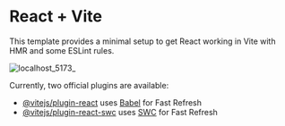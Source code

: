 # React + Vite

This template provides a minimal setup to get React working in Vite with HMR and some ESLint rules.


![localhost_5173_](https://github.com/user-attachments/assets/348484c5-24f9-4ca2-b1f4-6d3cc52362ff)




Currently, two official plugins are available:

- [@vitejs/plugin-react](https://github.com/vitejs/vite-plugin-react/blob/main/packages/plugin-react/README.md) uses [Babel](https://babeljs.io/) for Fast Refresh
- [@vitejs/plugin-react-swc](https://github.com/vitejs/vite-plugin-react-swc) uses [SWC](https://swc.rs/) for Fast Refresh
